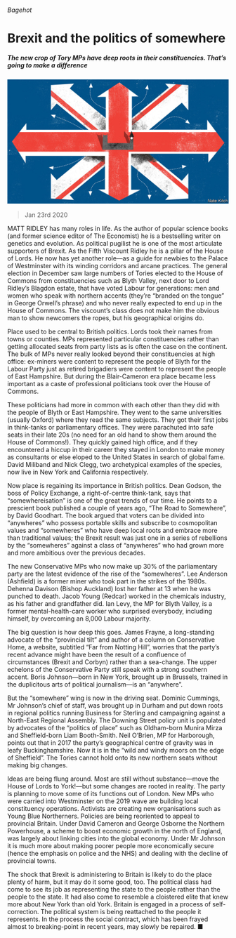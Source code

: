 ###### Bagehot

# Brexit and the politics of somewhere 

##### The new crop of Tory MPs have deep roots in their constituencies. That’s going to make a difference 

![image](images/20200125_BRD000_0.jpg) 

> Jan 23rd 2020 

MATT RIDLEY has many roles in life. As the author of popular science books (and former science editor of The Economist) he is a bestselling writer on genetics and evolution. As political pugilist he is one of the most articulate supporters of Brexit. As the Fifth Viscount Ridley he is a pillar of the House of Lords. He now has yet another role—as a guide for newbies to the Palace of Westminster with its winding corridors and arcane practices. The general election in December saw large numbers of Tories elected to the House of Commons from constituencies such as Blyth Valley, next door to Lord Ridley’s Blagdon estate, that have voted Labour for generations: men and women who speak with northern accents (they’re “branded on the tongue” in George Orwell’s phrase) and who never really expected to end up in the House of Commons. The viscount’s class does not make him the obvious man to show newcomers the ropes, but his geographical origins do.

Place used to be central to British politics. Lords took their names from towns or counties. MPs represented particular constituencies rather than getting allocated seats from party lists as is often the case on the continent. The bulk of MPs never really looked beyond their constituencies at high office: ex-miners were content to represent the people of Blyth for the Labour Party just as retired brigadiers were content to represent the people of East Hampshire. But during the Blair-Cameron era place became less important as a caste of professional politicians took over the House of Commons.


These politicians had more in common with each other than they did with the people of Blyth or East Hampshire. They went to the same universities (usually Oxford) where they read the same subjects. They got their first jobs in think-tanks or parliamentary offices. They were parachuted into safe seats in their late 20s (no need for an old hand to show them around the House of Commons!). They quickly gained high office, and if they encountered a hiccup in their career they stayed in London to make money as consultants or else eloped to the United States in search of global fame. David Miliband and Nick Clegg, two archetypical examples of the species, now live in New York and California respectively.

Now place is regaining its importance in British politics. Dean Godson, the boss of Policy Exchange, a right-of-centre think-tank, says that “somewhereisation” is one of the great trends of our time. He points to a prescient book published a couple of years ago, “The Road to Somewhere”, by David Goodhart. The book argued that voters can be divided into “anywheres” who possess portable skills and subscribe to cosmopolitan values and “somewheres” who have deep local roots and embrace more than traditional values; the Brexit result was just one in a series of rebellions by the “somewheres” against a class of “anywheres” who had grown more and more ambitious over the previous decades.

The new Conservative MPs who now make up 30% of the parliamentary party are the latest evidence of the rise of the “somewheres”. Lee Anderson (Ashfield) is a former miner who took part in the strikes of the 1980s. Dehenna Davison (Bishop Auckland) lost her father at 13 when he was punched to death. Jacob Young (Redcar) worked in the chemicals industry, as his father and grandfather did. Ian Levy, the MP for Blyth Valley, is a former mental-health-care worker who surprised everybody, including himself, by overcoming an 8,000 Labour majority.

The big question is how deep this goes. James Frayne, a long-standing advocate of the “provincial tilt” and author of a column on Conservative Home, a website, subtitled “Far from Notting Hill”, worries that the party’s recent advance might have been the result of a confluence of circumstances (Brexit and Corbyn) rather than a sea-change. The upper echelons of the Conservative Party still speak with a strong southern accent. Boris Johnson—born in New York, brought up in Brussels, trained in the duplicitous arts of political journalism—is an “anywhere”.

But the “somewhere” wing is now in the driving seat. Dominic Cummings, Mr Johnson’s chief of staff, was brought up in Durham and put down roots in regional politics running Business for Sterling and campaigning against a North-East Regional Assembly. The Downing Street policy unit is populated by advocates of the “politics of place” such as Oldham-born Munira Mirza and Sheffield-born Liam Booth-Smith. Neil O’Brien, MP for Harborough, points out that in 2017 the party’s geographical centre of gravity was in leafy Buckinghamshire. Now it is in the “wild and windy moors on the edge of Sheffield”. The Tories cannot hold onto its new northern seats without making big changes.

Ideas are being flung around. Most are still without substance—move the House of Lords to York!—but some changes are rooted in reality. The party is planning to move some of its functions out of London. New MPs who were carried into Westminster on the 2019 wave are building local constituency operations. Activists are creating new organisations such as Young Blue Northerners. Policies are being reoriented to appeal to provincial Britain. Under David Cameron and George Osborne the Northern Powerhouse, a scheme to boost economic growth in the north of England, was largely about linking cities into the global economy. Under Mr Johnson it is much more about making poorer people more economically secure (hence the emphasis on police and the NHS) and dealing with the decline of provincial towns.

The shock that Brexit is administering to Britain is likely to do the place plenty of harm, but it may do it some good, too. The political class had come to see its job as representing the state to the people rather than the people to the state. It had also come to resemble a cloistered elite that knew more about New York than old York. Britain is engaged in a process of self-correction. The political system is being reattached to the people it represents. In the process the social contract, which has been frayed almost to breaking-point in recent years, may slowly be repaired. ■

